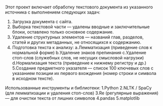 Этот проект включает обработку текстового документа из указанного источника с выполнением следующих задач:
1. Загрузка документа с сайта.
2. Выборка текстовой части — удалены вводные и заключительные блоки, оставлено только основное содержание.
3. Удаление структурных элементов — названий глав, разделов, статей и других метаданных, не относящихся к содержанию.
4. Подготовка текста к анализу:
   a.Лемматизация (приведение слов к нормальной форме)
   b.Удаление знаков препинания
   c.Удаление стоп-слов (служебных слов, не несущих смысловой нагрузки)
   d.Нормализация текста (приведение к нижнему регистру и др.)
5.Создание предметного указателя — список 100 ключевых слов с указанием позиции их первого вхождения (номер строки и символа в исходном тексте).


Использованные инструменты и библиотеки:
  1.Python
  2.NLTK / SpaCy  (для лемматизации и удаления стоп-слов)
  3.Re (регулярные выражения) — для очистки текста от лишних символов
  4.pandas
  5.matplotlib







